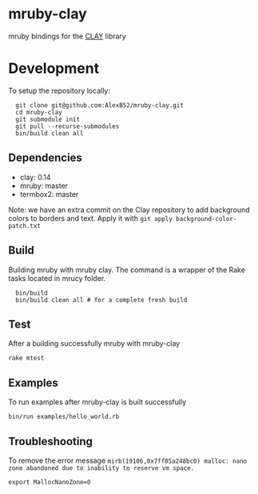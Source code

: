 # mruby-clay

mruby bindings for the [CLAY](https://github.com/nicbarker/clay) library

# Development

To setup the repository locally:

```
  git clone git@github.com:AlexB52/mruby-clay.git
  cd mruby-clay 
  git submodule init
  git pull --recurse-submodules
  bin/build clean all
```

## Dependencies

* clay: 0.14
* mruby: master
* termbox2: master

Note: we have an extra commit on the Clay repository to add background colors to borders and text. Apply it with `git apply background-color-patch.txt`

## Build

Building mruby with mruby clay. The command is a wrapper of the Rake tasks located in mrucy folder.

      bin/build
      bin/build clean all # for a complete fresh build

## Test

After a building successfully mruby with mruby-clay

    rake mtest

## Examples

To run examples after mruby-clay is built successfully

    bin/run examples/hello_world.rb

## Troubleshooting

To remove the error message `mirb(19106,0x7ff85a248bc0) malloc: nano zone abandoned due to inability to reserve vm space.`

    export MallocNanoZone=0 